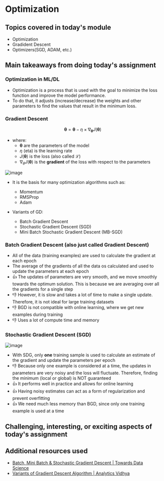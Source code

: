 # Optimization

## Topics covered in today's module
* Optimization
* Gradident Descent
* Optimizers(SGD, ADAM, etc.)

## Main takeaways from doing today's assignment
### Optimization in ML/DL
- Optimization is a process that is used with the goal to minimize the loss function and improve the model performance.
- To do that, it adjusts (increase/decrease) the weights and other parameters to find the values that result in the minimum loss.

### Gradient Descent 
$$\begin{equation}
\mathbf{θ}= \mathbf{θ} −\eta \times \nabla_\mathbf{θ} J(\mathbf{θ})
\end{equation}$$

- where:
  - $\mathbf{θ}$ are the parameters of the model
  - $\eta$ (eta) is the learning rate
  - $J(\mathbf{θ})$ is the loss (also called $\mathcal{L}$) 
  - $\nabla_\theta J(\mathbf{θ})$ is the **gradient** of the loss with respect to the parameters

![image](https://user-images.githubusercontent.com/70928356/221179139-76c5cc8f-aa53-4480-9c51-c3d69e85381f.png)

- It is the basis for many optimization algorithms such as:
  - Momentum
  - RMSProp
  - Adam
  
- Variants of GD:
  - Batch Gradient Descent
  - Stochastic Gradient Descent (SGD)
  - Mini Batch Stochastic Gradient Descent (MB-SGD)

### Batch Gradient Descent (also just called Gradient Descent)
- All of the data (training examples) are used to calculate the gradient at each epoch
- The average of the gradients of all the data os calculated and used to update the parameters at each epoch
- 👍 The updates of parameters are very smooth, and we move smoothly towards the optimum solution. This is because we are averaging over all the gradients for a single step 
- 👎 However, it is slow and takes a lot of time to make a single update. Therefore, it is not ideal for large training datasets
- 👎 BGD is not compatible with online learning, where we get new examples during training
- 👎 Uses a lot of compute time and memory

### Stochastic Gradient Descent (SGD)
![image](https://user-images.githubusercontent.com/70928356/221186064-17def835-f643-4fbf-ba14-c501922bc2ec.png)

- With SDG, only **one** training sample is used to calculate an estimate of the gradient and update the parameters per epoch
- 👎 Because only one example is considered at a time, the updates in parameters are very noisy and the loss will fluctuate. Therefore, finding the minimum (local or global) is NOT guaranteed
- 👍 It performs well in practice and allows for online learning
- 👍 Having noisy estimates can act as a form of regularization and prevent overfitting
- 👍 We need much less memory than BGD, since only one training example is used at a time


## Challenging, interesting, or exciting aspects of today's assignment
<To be filled>

## Additional resources used 
- [Batch, Mini Batch & Stochastic Gradient Descent | Towards Data Science](https://towardsdatascience.com/batch-mini-batch-stochastic-gradient-descent-7a62ecba642a)
- [Variants of Gradient Descent Algorithm
 | Analytics Vidhya](https://www.analyticsvidhya.com/blog/2021/03/variants-of-gradient-descent-algorithm/)
